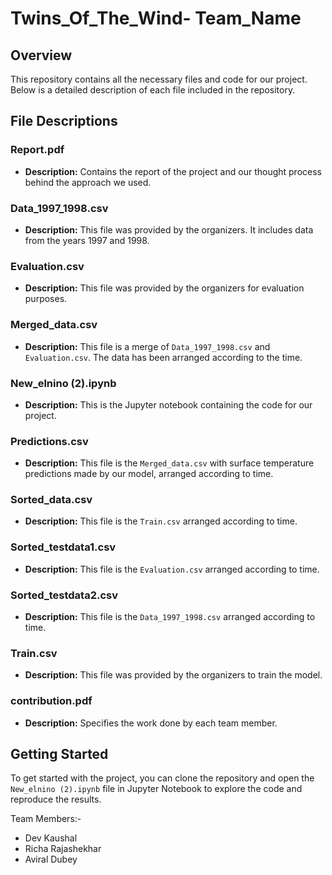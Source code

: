 # Twins_Of_The_Wind- Team_Name

## Overview

This repository contains all the necessary files and code for our project. Below is a detailed description of each file included in the repository.

## File Descriptions

### Report.pdf
- **Description:** Contains the report of the project and our thought process behind the approach we used.

### Data_1997_1998.csv
- **Description:** This file was provided by the organizers. It includes data from the years 1997 and 1998.

### Evaluation.csv
- **Description:** This file was provided by the organizers for evaluation purposes.

### Merged_data.csv
- **Description:** This file is a merge of `Data_1997_1998.csv` and `Evaluation.csv`. The data has been arranged according to the time.

### New_elnino (2).ipynb
- **Description:** This is the Jupyter notebook containing the code for our project.

### Predictions.csv
- **Description:** This file is the `Merged_data.csv` with surface temperature predictions made by our model, arranged according to time.

### Sorted_data.csv
- **Description:** This file is the `Train.csv` arranged according to time.

### Sorted_testdata1.csv
- **Description:** This file is the `Evaluation.csv` arranged according to time.

### Sorted_testdata2.csv
- **Description:** This file is the `Data_1997_1998.csv` arranged according to time.

### Train.csv
- **Description:** This file was provided by the organizers to train the model.

### contribution.pdf
- **Description:** Specifies the work done by each team member.

## Getting Started

To get started with the project, you can clone the repository and open the `New_elnino (2).ipynb` file in Jupyter Notebook to explore the code and reproduce the results.

Team Members:-
- Dev Kaushal
- Richa Rajashekhar
- Aviral Dubey
